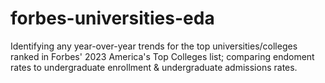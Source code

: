 # forbes-universities-eda
Identifying any year-over-year trends for the top universities/colleges ranked in Forbes' 2023 America's Top Colleges list; comparing endoment rates to undergraduate enrollment &amp; undergraduate admissions rates.
